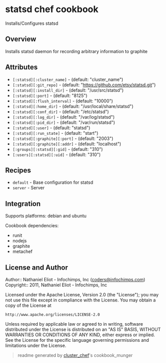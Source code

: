 # statsd chef cookbook

Installs/Configures statsd

## Overview

Installs statsd daemon for recording arbitrary information to graphite

## Attributes

* `[:statsd][:cluster_name]`          -  (default: "cluster_name")
* `[:statsd][:git_repo]`              -  (default: "https://github.com/etsy/statsd.git")
* `[:statsd][:install_dir]`           -  (default: "/usr/src/statsd")
* `[:statsd][:port]`                  -  (default: "8125")
* `[:statsd][:flush_interval]`        -  (default: "10000")
* `[:statsd][:home_dir]`              -  (default: "/usr/local/share/statsd")
* `[:statsd][:conf_dir]`              -  (default: "/etc/statsd")
* `[:statsd][:log_dir]`               -  (default: "/var/log/statsd")
* `[:statsd][:pid_dir]`               -  (default: "/var/run/statsd")
* `[:statsd][:user]`                  -  (default: "statsd")
* `[:statsd][:run_state]`             -  (default: "start")
* `[:statsd][:graphite][:port]`       -  (default: "2003")
* `[:statsd][:graphite][:addr]`       -  (default: "localhost")
* `[:groups][:statsd][:gid]`          -  (default: "310")
* `[:users][:statsd][:uid]`           -  (default: "310")

## Recipes 

* `default`                  - Base configuration for statsd
* `server`                   - Server
## Integration

Supports platforms: debian and ubuntu

Cookbook dependencies:
* runit
* nodejs
* graphite
* metachef


## License and Author

Author::                Nathaniel Eliot - Infochimps, Inc (<coders@infochimps.com>)
Copyright::             2011, Nathaniel Eliot - Infochimps, Inc

Licensed under the Apache License, Version 2.0 (the "License");
you may not use this file except in compliance with the License.
You may obtain a copy of the License at

    http://www.apache.org/licenses/LICENSE-2.0

Unless required by applicable law or agreed to in writing, software
distributed under the License is distributed on an "AS IS" BASIS,
WITHOUT WARRANTIES OR CONDITIONS OF ANY KIND, either express or implied.
See the License for the specific language governing permissions and
limitations under the License.

> readme generated by [cluster_chef](http://github.com/infochimps/cluster_chef)'s cookbook_munger
